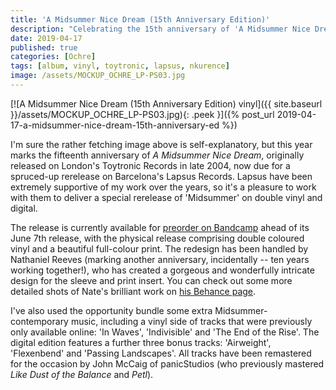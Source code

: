 ```yaml
---
title: 'A Midsummer Nice Dream (15th Anniversary Edition)'
description: "Celebrating the 15th anniversary of 'A Midsummer Nice Dream' with a special rerelease on Lapsus Records."
date: 2019-04-17
published: true
categories: [Ochre]
tags: [album, vinyl, toytronic, lapsus, nkurence]
image: /assets/MOCKUP_OCHRE_LP-PS03.jpg
---
```


[![A Midsummer Nice Dream (15th Anniversary Edition) vinyl]({{ site.baseurl }}/assets/MOCKUP_OCHRE_LP-PS03.jpg){: .peek }]({% post_url 2019-04-17-a-midsummer-nice-dream-15th-anniversary-ed %})

I'm sure the rather fetching image above is self-explanatory, but this year marks the fifteenth anniversary of _A Midsummer Nice Dream_, originally released on London's Toytronic Records in late 2004, now due for a spruced-up rerelease on Barcelona's Lapsus Records. Lapsus have been extremely supportive of my work over the years, so it's a pleasure to work with them to deliver a special rerelease of 'Midsummer' on double vinyl and digital.

The release is currently available for [preorder on Bandcamp](https://bandcamp.ochremusic.com/album/a-midsummer-nice-dream-15th-anniversary-edition) ahead of its June 7th release, with the physical release comprising double coloured vinyl and a beautiful full-colour print. The redesign has been handled by Nathaniel Reeves (marking another anniversary, incidentally -- ten years working together!), who has created a gorgeous and wonderfully intricate design for the sleeve and print insert. You can check out some more detailed shots of Nate's brilliant work on [his Behance page](https://www.behance.net/gallery/78840343/Ochre-A-Midsummer-Nice-Dream-2xLP).

I've also used the opportunity bundle some extra Midsummer-contemporary music, including a vinyl side of tracks that were previously only available online: 'In Waves', 'Indivisible' and 'The End of the Rise'. The digital edition features a further three bonus tracks: 'Airweight', 'Flexenbend' and 'Passing Landscapes'. All tracks have been remastered for the occasion by John McCaig of panicStudios (who previously mastered _Like Dust of the Balance_ and _Petl_).
